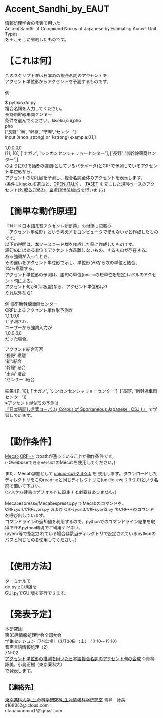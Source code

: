 <h1>Accent_Sandhi_by_EAUT</h1>
情報処理学会の発表で用いた<br>
Accent Sandhi of Compound Nouns of Japanese by Estimating Accent Unit Types <br>
をそこそこに省略したものです。
<h1>【これは何】</h1>
このスクリプト群は日本語の複合名詞のアクセントを<br>
アクセント単位形からアクセントを予測するものです。<br>
<br>
例:<br>

$ python do.py<br>
複合名詞を入力してください。<br>
長野新幹線車両センター<br>
条件を選んでください。kisoku,sur,pho<br>
pho<br>
['長野', '新', '幹線', '車両', 'センター']<br>
input 0(non_strong) or 1(strong) example:0,1,1<br>
<br>
1,0,0,0,0<br>
[[1, 10], ['ナガノ', 'シンカンセンシャリョーセンター'], ['長野', '新幹線車両センター']]
<br>
のように0,1で話者の強調(としているパラメータ)とCRFで予測しているアクセント単位形から、<br>
アクセントの切れ目を予測し、複合名詞全体のアクセントを表示します。<br>
(条件にkisokuを選ぶと、<a href= "http://open-jtalk.sourceforge.net" >OPENJTALK</a>
、
<a href= "https://sites.google.com/site/suzukimasayuki/accent" >TASET</a>
を元にした規則ベースのアクセント(<a href= "https://search.ieice.org/bin/summary.php?id=j66-d_7_849" >匂坂ら(1983)</a>、<a href= " http://id.nii.ac.jp/1001/00015881/" >宮崎(1983)</a>)合成を行います。)
<br>
<h1>【簡単な動作原理】</h1>
『ＮＨＫ日本語発音アクセント新辞典』の付録に記載の<br>
「アクセント単位形」という考え方をコンピュータで使えないかと作成したものです。
<br>
以下の説明は、本ソースコード群を作成した際に作成したものです。
<br>
語句のにはある単位でアクセントが乖離しないもの、するものが存在する。<br>
ある強調が入ったとき、<br>
その違いをアクセント単位形で示し、単位形が0なら次の単位と結合、<br>
1なら乖離する。<br>
アクセント単位形の予測は、語句の単位(unidicの短単位を想定)レベルのアクセント句による。<br>
アクセント句が0(平板型)なら、アクセント単位形は0<br>
それ以外なら1<br>
<br>
例:長野新幹線車両センター<br>
CRFによるアクセント単位形予測が<br>
1,1,1,0,0<br>
と予測され、<br>
ユーザーから強調入力が<br>
1,0,0,0,0<br>
だった場合。<br>

アクセント結合可否<br>
'長野':乖離<br>
'新':結合<br>
'幹線':結合<br>
'車両':結合<br>
'センター':結合<br>
<br>
結果:[[1, 10], ['ナガノ', 'シンカンセンシャリョーセンター'], ['長野', '新幹線車両センター']]
<br>
※アクセント単位形の予測は<br>
<a href= "https://pj.ninjal.ac.jp/corpus_center/csj/" >『日本語話し言葉コーパス( Corpus of Spontaneous Japanese : CSJ ) 』</a>
で学習しています。
<br>
<br>
<h1>【動作条件】</h1>
<a href= "https://taku910.github.io/mecab/" >Mecab</a>
<a href= "https://taku910.github.io/crfpp/" >CRF++</a>
のpathが通っていることが動作条件です。<br>
(-OverboseできるversionのMecabを使用してください。)<br>
<br>
また、Mecab辞書として
<a href= "https://unidic.ninjal.ac.jp/download#unidic_bccwj" >unidic-cwj-2.3-2.0</a> 
を
使用します。ダウンロードしたディレクトリをこのreadmeと同じディレクトリに(unidic-cwj-2.3-2.0)という名前で置いて下さい。<br>
(システム辞書のデフォルトに設定する必要はありません。)<br>
<br>
Mecabespresso/Mecabespresso.py でMecabのコマンドを、<br>
CRFsyori/CRFsyori.py および CRFsyori2/CRFsyori2.py でCRF++のコマンドを呼び出しています。<br>
コマンドラインの返却値を利用するので、pythonでのコマンドライン結果を取得できるpython環境でご利用ください。<br>
(pyenv等で指定されている場合は該当ディレクトリで設定されているpythonのパスと同じものを使用してください。)<br>
<br>
<h1>【使用方法】</h1>
ターミナルで<br>
do.pyでCUI版を<br>
GUI.pyでGUI版を実行できます。<br>

<h1>【発表予定】</h1>
本研究は、<br>
第83回情報処理学会全国大会<br>
学生セッション［7N会場］（3月20日（土）　13:10〜15:10）<br>
音声言語情報処理（2）<br>
7N-02<br>
<a href= "https://www.gakkai-web.net/gakkai/ipsj/83/program83.html#t4" >アクセント単位形の推測を用いた日本語複合名詞のアクセント句の合成</a>
○青柳詠美，小島正樹（東京薬科大）<br>
で発表します。
<br>
<h2>【連絡先】</h2>
<a href= "https://logos.ls.toyaku.ac.jp/~bioinfo/" >東京薬科大学_生命科学研究科_生物情報科学研究室</a>
青柳　詠美<br>
s168002@icloud.com <br>
utaharunomar17@gmail.com
